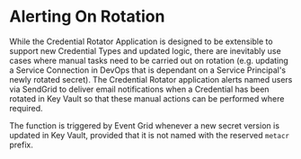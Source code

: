 # Alerting On Rotation

While the Credential Rotator Application is designed to be extensible to support new Credential Types and updated logic, there are inevitably use cases where manual tasks need to be carried out on rotation (e.g. updating a Service Connection in DevOps that is dependant on a Service Principal's newly rotated secret). The Credential Rotator application alerts named users via SendGrid to deliver email notifications when a Credential has been rotated in Key Vault so that these manual actions can be performed where required.

The function is triggered by Event Grid whenever a new secret version is updated in Key Vault, provided that it is not named with the reserved `metacr` prefix.
